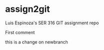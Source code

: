 # assign2git
Luis Espinoza's SER 316 GIT assignment repo

First comment

this is a change on newbranch
